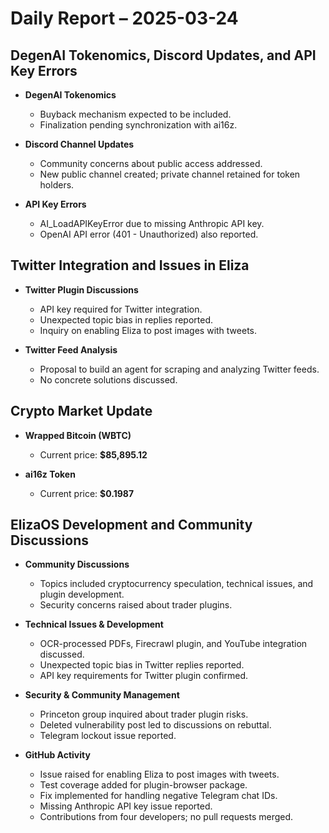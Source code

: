 # Daily Report – 2025-03-24

## DegenAI Tokenomics, Discord Updates, and API Key Errors

- **DegenAI Tokenomics**

  - Buyback mechanism expected to be included.
  - Finalization pending synchronization with ai16z.

- **Discord Channel Updates**

  - Community concerns about public access addressed.
  - New public channel created; private channel retained for token holders.

- **API Key Errors**
  - AI_LoadAPIKeyError due to missing Anthropic API key.
  - OpenAI API error (401 - Unauthorized) also reported.

## Twitter Integration and Issues in Eliza

- **Twitter Plugin Discussions**

  - API key required for Twitter integration.
  - Unexpected topic bias in replies reported.
  - Inquiry on enabling Eliza to post images with tweets.

- **Twitter Feed Analysis**
  - Proposal to build an agent for scraping and analyzing Twitter feeds.
  - No concrete solutions discussed.

## Crypto Market Update

- **Wrapped Bitcoin (WBTC)**

  - Current price: **$85,895.12**

- **ai16z Token**
  - Current price: **$0.1987**

## ElizaOS Development and Community Discussions

- **Community Discussions**

  - Topics included cryptocurrency speculation, technical issues, and plugin development.
  - Security concerns raised about trader plugins.

- **Technical Issues & Development**

  - OCR-processed PDFs, Firecrawl plugin, and YouTube integration discussed.
  - Unexpected topic bias in Twitter replies reported.
  - API key requirements for Twitter plugin confirmed.

- **Security & Community Management**

  - Princeton group inquired about trader plugin risks.
  - Deleted vulnerability post led to discussions on rebuttal.
  - Telegram lockout issue reported.

- **GitHub Activity**
  - Issue raised for enabling Eliza to post images with tweets.
  - Test coverage added for plugin-browser package.
  - Fix implemented for handling negative Telegram chat IDs.
  - Missing Anthropic API key issue reported.
  - Contributions from four developers; no pull requests merged.
